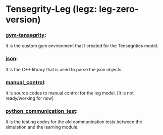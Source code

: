 # Tensegrity-Leg (legz: leg-zero-version)

### [gym-tensegrity](https://github.com/hany606/Tensegrity-Robotics/tree/master/src/dev/legz/gym-tensegrity):

It is the custom gym environment that I created for the Tensegrities model.

### [json](https://github.com/hany606/Tensegrity-Robotics/tree/master/src/dev/legz/json):

It is the C++ library that is used to parse the json objects.

### [manual_control](https://github.com/hany606/Tensegrity-Robotics/tree/master/src/dev/legz/manual_control):

It is source codes to manual control for the leg model. [It is not ready/working for now]

### [python_communication_test](https://github.com/hany606/Tensegrity-Robotics/tree/master/src/dev/legz/python_communication_test):

It is the testing codes for the old communication tests between the simulation and the learning module.
